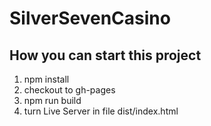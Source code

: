 # SilverSevenCasino

## How you can start this project

1. npm install
2. checkout to gh-pages
3. npm run build
4. turn Live Server in file dist/index.html